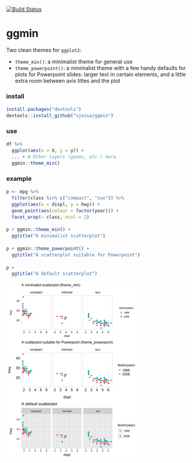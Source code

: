 [![Build Status](https://travis-ci.org/sjessa/ggmin.svg?branch=master)](https://travis-ci.org/sjessa/ggmin)

# ggmin
Two clean themes for `ggplot2`:
* `theme_min()`: a minimalist theme for general use
* `theme_powerpoint()`: a minimalist theme with a few handy defaults for plots for Powerpoint slides: larger text in certain elements, and a little extra room between axis titles and the plot

### install
```r
install.packages("devtools")  
devtools::install_github("sjessa/ggmin")
```

### use
```r
df %>%
  ggplot(aes(x = X, y = y)) +
  ... + # Other layers (geoms, etc.) here
  ggmin::theme_min()

```

### example
```r
p <- mpg %>% 
  filter(class %in% c("compact", "suv")) %>% 
  ggplot(aes(x = displ, y = hwy)) +
  geom_point(aes(colour = factor(year))) +
  facet_wrap(~ class, ncol = 2)

p + ggmin::theme_min() +
  ggtitle("A minimalist scatterplot")

p + ggmin::theme_powerpoint() +
  ggtitle("A scatterplot suitable for Powerpoint")
  
p +
  ggtitle("A default scatterplot")
```
<img src="fig/mpg.png" width="70%">
